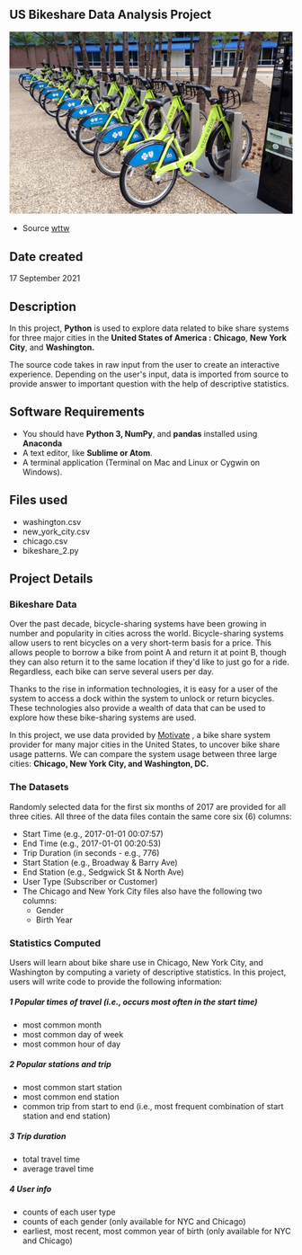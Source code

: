 ## US Bikeshare Data Analysis Project
![Image of bikeshare](https://github.com/robertebong/pdsnd_github/blob/61241573a8b8dc35e5c5014b63018e0a49fedf37/bike-share-660.jpg)
- Source [wttw](https://news.wttw.com/)
## Date created
17 September 2021

## Description
In this project, **Python** is used to explore data related to bike share systems for three major cities in the **United States of America :**  **Chicago**, **New York City**, and **Washington.**

The source code takes in raw input from the user to create an interactive experience.
Depending on the user's input, data is imported from source to provide answer to important question with the help of descriptive statistics.

## Software Requirements 
- You should have **Python 3, NumPy**, and **pandas** installed using **Anaconda**
- A text editor, like **Sublime or Atom**.
- A terminal application (Terminal on Mac and Linux or Cygwin on Windows).

## Files used
- washington.csv
- new_york_city.csv
- chicago.csv
- bikeshare_2.py

## Project Details

### Bikeshare Data 

Over the past decade, bicycle-sharing systems have been growing in number and popularity in cities across the world. Bicycle-sharing systems allow users to rent bicycles on a very short-term basis for a price. This allows people to borrow a bike from point A and return it at point B, though they can also return it to the same location if they'd like to just go for a ride. Regardless, each bike can serve several users per day.

Thanks to the rise in information technologies, it is easy for a user of the system to access a dock within the system to unlock or return bicycles. These technologies also provide a wealth of data that can be used to explore how these bike-sharing systems are used.

In this project, we use  data provided by  [Motivate](https://www.motivateco.com/) , a bike share system provider for many major cities in the United States, to uncover bike share usage patterns. We can  compare the system usage between three large cities: **Chicago, New York City, and Washington, DC.**

### The Datasets
Randomly selected data for the first six months of 2017 are provided for all three cities. All three of the data files contain the same core six (6) columns:

- Start Time (e.g., 2017-01-01 00:07:57)
- End Time (e.g., 2017-01-01 00:20:53)
- Trip Duration (in seconds - e.g., 776)
- Start Station (e.g., Broadway & Barry Ave)
- End Station (e.g., Sedgwick St & North Ave)
- User Type (Subscriber or Customer)
- The Chicago and New York City files also have the following two columns:
  - Gender
  - Birth Year

### Statistics Computed
Users will learn about bike share use in Chicago, New York City, and Washington by computing a variety of descriptive statistics. In this project, users will write code to provide the following information:

##### 1 Popular times of travel (i.e., occurs most often in the start time)
- most common month
- most common day of week
- most common hour of day

##### 2 Popular stations and trip
- most common start station
- most common end station
- common trip from start to end (i.e., most frequent combination of start station and end station)

##### 3 Trip duration
- total travel time
- average travel time

##### 4 User info
- counts of each user type
- counts of each gender (only available for NYC and Chicago)
- earliest, most recent, most common year of birth (only available for NYC and Chicago)


